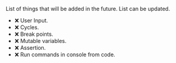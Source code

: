 List of things that will be added in the future. List can be updated.
 - ❌ User Input.
 - ❌ Cycles.
 - ❌ Break points.
 - ❌ Mutable variables.
 - ❌ Assertion.
 - ❌ Run commands in console from code.

